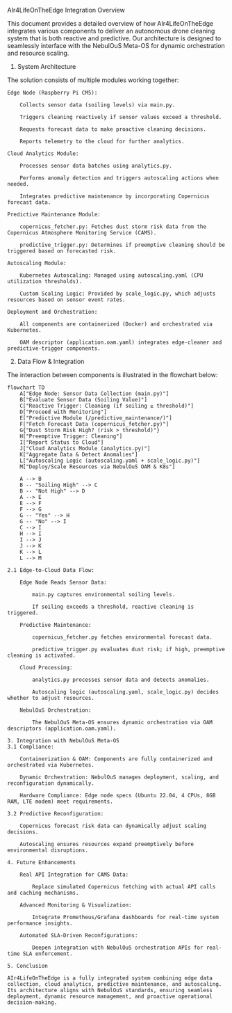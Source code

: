 AIr4LifeOnTheEdge Integration Overview

This document provides a detailed overview of how AIr4LifeOnTheEdge integrates various components to deliver an autonomous drone cleaning system that is both reactive and predictive. Our architecture is designed to seamlessly interface with the NebulOuS Meta-OS for dynamic orchestration and resource scaling.
1. System Architecture

The solution consists of multiple modules working together:

    Edge Node (Raspberry Pi CM5):

        Collects sensor data (soiling levels) via main.py.

        Triggers cleaning reactively if sensor values exceed a threshold.

        Requests forecast data to make proactive cleaning decisions.

        Reports telemetry to the cloud for further analytics.

    Cloud Analytics Module:

        Processes sensor data batches using analytics.py.

        Performs anomaly detection and triggers autoscaling actions when needed.

        Integrates predictive maintenance by incorporating Copernicus forecast data.

    Predictive Maintenance Module:

        copernicus_fetcher.py: Fetches dust storm risk data from the Copernicus Atmosphere Monitoring Service (CAMS).

        predictive_trigger.py: Determines if preemptive cleaning should be triggered based on forecasted risk.

    Autoscaling Module:

        Kubernetes Autoscaling: Managed using autoscaling.yaml (CPU utilization thresholds).

        Custom Scaling Logic: Provided by scale_logic.py, which adjusts resources based on sensor event rates.

    Deployment and Orchestration:

        All components are containerized (Docker) and orchestrated via Kubernetes.

        OAM descriptor (application.oam.yaml) integrates edge-cleaner and predictive-trigger components.

2. Data Flow & Integration

The interaction between components is illustrated in the flowchart below:

```mermaid
flowchart TD
    A["Edge Node: Sensor Data Collection (main.py)"]
    B["Evaluate Sensor Data (Soiling Value)"]
    C["Reactive Trigger: Cleaning (if soiling ≥ threshold)"]
    D["Proceed with Monitoring"]
    E["Predictive Module (/predictive_maintenance/)"]
    F["Fetch Forecast Data (copernicus_fetcher.py)"]
    G{"Dust Storm Risk High? (risk > threshold)"}
    H["Preemptive Trigger: Cleaning"]
    I["Report Status to Cloud"]
    J["Cloud Analytics Module (analytics.py)"]
    K["Aggregate Data & Detect Anomalies"]
    L["Autoscaling Logic (autoscaling.yaml + scale_logic.py)"]
    M["Deploy/Scale Resources via NebulOuS OAM & K8s"]
    
    A --> B
    B -- "Soiling High" --> C
    B -- "Not High" --> D
    A --> E
    E --> F
    F --> G
    G -- "Yes" --> H
    G -- "No" --> I
    C --> I
    H --> I
    I --> J
    J --> K
    K --> L
    L --> M

2.1 Edge-to-Cloud Data Flow:

    Edge Node Reads Sensor Data:

        main.py captures environmental soiling levels.

        If soiling exceeds a threshold, reactive cleaning is triggered.

    Predictive Maintenance:

        copernicus_fetcher.py fetches environmental forecast data.

        predictive_trigger.py evaluates dust risk; if high, preemptive cleaning is activated.

    Cloud Processing:

        analytics.py processes sensor data and detects anomalies.

        Autoscaling logic (autoscaling.yaml, scale_logic.py) decides whether to adjust resources.

    NebulOuS Orchestration:

        The NebulOuS Meta-OS ensures dynamic orchestration via OAM descriptors (application.oam.yaml).

3. Integration with NebulOuS Meta-OS
3.1 Compliance:

    Containerization & OAM: Components are fully containerized and orchestrated via Kubernetes.

    Dynamic Orchestration: NebulOuS manages deployment, scaling, and reconfiguration dynamically.

    Hardware Compliance: Edge node specs (Ubuntu 22.04, 4 CPUs, 8GB RAM, LTE modem) meet requirements.

3.2 Predictive Reconfiguration:

    Copernicus forecast risk data can dynamically adjust scaling decisions.

    Autoscaling ensures resources expand preemptively before environmental disruptions.

4. Future Enhancements

    Real API Integration for CAMS Data:

        Replace simulated Copernicus fetching with actual API calls and caching mechanisms.

    Advanced Monitoring & Visualization:

        Integrate Prometheus/Grafana dashboards for real-time system performance insights.

    Automated SLA-Driven Reconfigurations:

        Deepen integration with NebulOuS orchestration APIs for real-time SLA enforcement.

5. Conclusion

AIr4LifeOnTheEdge is a fully integrated system combining edge data collection, cloud analytics, predictive maintenance, and autoscaling. Its architecture aligns with NebulOuS standards, ensuring seamless deployment, dynamic resource management, and proactive operational decision-making.
